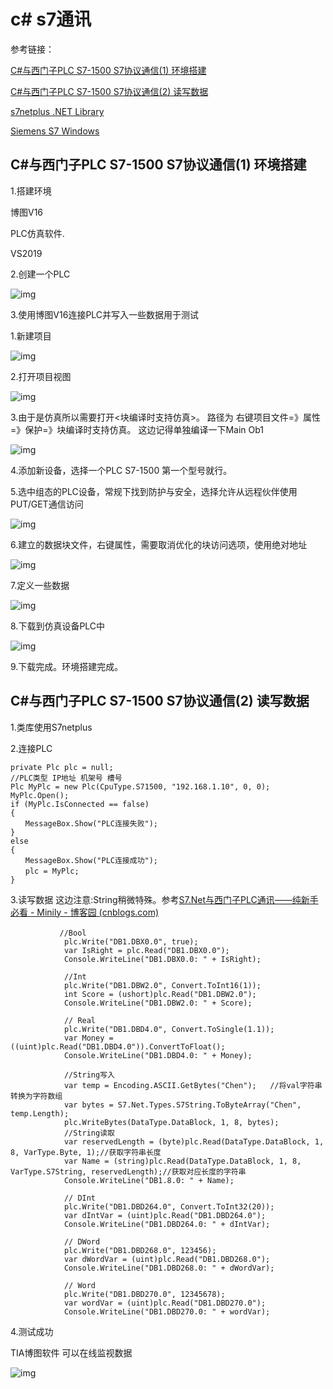 # c# s7通讯

参考链接：

[C#与西门子PLC S7-1500 S7协议通信(1) 环境搭建](https://www.cnblogs.com/cdjbolg/p/16391195.html)

[C#与西门子PLC S7-1500 S7协议通信(2) 读写数据](https://www.cnblogs.com/cdjbolg/p/16394927.html)

[s7netplus .NET Library](https://github.com/S7NetPlus/s7netplus)

[Siemens S7 Windows](https://github.com/spread679/SiemensS7-Test)

## C#与西门子PLC S7-1500 S7协议通信(1) 环境搭建

1.搭建环境

博图V16

PLC仿真软件.

VS2019

2.创建一个PLC 

![img](E:\codes\Industry\Siemens\S7协议\Imag\1761239-20220619194845966-1548955165.png)

 

 3.使用博图V16连接PLC并写入一些数据用于测试

 1.新建项目

![img](E:\codes\Industry\Siemens\S7协议\Imag\1761239-20220619213438614-1521167033.png)

 

 

 2.打开项目视图

![img](E:\codes\Industry\Siemens\S7协议\Imag\1761239-20220619213521898-795356222.png)

 

3.由于是仿真所以需要打开<块编译时支持仿真>。 路径为 右键项目文件=》属性=》保护=》块编译时支持仿真。 这边记得单独编译一下Main Ob1

![img](E:\codes\Industry\Siemens\S7协议\Imag\1761239-20220619213624516-1326758459.png)

4.添加新设备，选择一个PLC S7-1500 第一个型号就行。

5.选中组态的PLC设备，常规下找到防护与安全，选择允许从远程伙伴使用PUT/GET通信访问

![img](E:\codes\Industry\Siemens\S7协议\Imag\1761239-20220619220525359-1342727518.png)

 

 6.建立的数据块文件，右键属性，需要取消优化的块访问选项，使用绝对地址

![img](E:\codes\Industry\Siemens\S7协议\Imag\1761239-20220619222617406-70149721.png)

7.定义一些数据

![img](E:\codes\Industry\Siemens\S7协议\Imag\1761239-20220620174906323-493953619.png)

 

 8.下载到仿真设备PLC中

![img](E:\codes\Industry\Siemens\S7协议\Imag\1761239-20220620193225027-1391545383.png)

 9.下载完成。环境搭建完成。

## C#与西门子PLC S7-1500 S7协议通信(2) 读写数据

1.类库使用S7netplus

2.连接PLC

```
private Plc plc = null;
//PLC类型 IP地址 机架号 槽号
Plc MyPlc = new Plc(CpuType.S71500, "192.168.1.10", 0, 0);
MyPlc.Open();
if (MyPlc.IsConnected == false)
{
　　MessageBox.Show("PLC连接失败");
}
else
{
　　MessageBox.Show("PLC连接成功");
　　plc = MyPlc;
}                
```

3.读写数据  这边注意:String稍微特殊。参考[S7.Net与西门子PLC通讯——纯新手必看 - Minily - 博客园 (cnblogs.com)](https://www.cnblogs.com/minily/p/13324120.html)

```
　　　　　　 //Bool
            plc.Write("DB1.DBX0.0", true);
            var IsRight = plc.Read("DB1.DBX0.0");
            Console.WriteLine("DB1.DBX0.0: " + IsRight);

            //Int
            plc.Write("DB1.DBW2.0", Convert.ToInt16(1));
            int Score = (ushort)plc.Read("DB1.DBW2.0");
            Console.WriteLine("DB1.DBW2.0: " + Score);

            // Real
            plc.Write("DB1.DBD4.0", Convert.ToSingle(1.1));
            var Money = ((uint)plc.Read("DB1.DBD4.0")).ConvertToFloat();
            Console.WriteLine("DB1.DBD4.0: " + Money);

            //String写入
            var temp = Encoding.ASCII.GetBytes("Chen");   //将val字符串转换为字符数组
            var bytes = S7.Net.Types.S7String.ToByteArray("Chen", temp.Length);
            plc.WriteBytes(DataType.DataBlock, 1, 8, bytes);
            //String读取
            var reservedLength = (byte)plc.Read(DataType.DataBlock, 1, 8, VarType.Byte, 1);//获取字符串长度
            var Name = (string)plc.Read(DataType.DataBlock, 1, 8, VarType.S7String, reservedLength);//获取对应长度的字符串
            Console.WriteLine("DB1.8.0: " + Name);

            // DInt
            plc.Write("DB1.DBD264.0", Convert.ToInt32(20));
            var dIntVar = (uint)plc.Read("DB1.DBD264.0");
            Console.WriteLine("DB1.DBD264.0: " + dIntVar);

            // DWord
            plc.Write("DB1.DBD268.0", 123456);
            var dWordVar = (uint)plc.Read("DB1.DBD268.0");
            Console.WriteLine("DB1.DBD268.0: " + dWordVar);

            // Word
            plc.Write("DB1.DBD270.0", 12345678);
            var wordVar = (uint)plc.Read("DB1.DBD270.0");
            Console.WriteLine("DB1.DBD270.0: " + wordVar);
```



4.测试成功

TIA博图软件 可以在线监视数据

![img](E:\codes\Industry\Siemens\S7协议\Imag\1761239-20220620215705331-385840072.png)